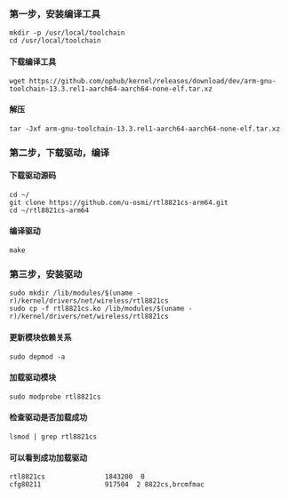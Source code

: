 ### 第一步，安装编译工具
```
mkdir -p /usr/local/toolchain  
cd /usr/local/toolchain
```
#### 下载编译工具
```
wget https://github.com/ophub/kernel/releases/download/dev/arm-gnu-toolchain-13.3.rel1-aarch64-aarch64-none-elf.tar.xz
```
#### 解压
```
tar -Jxf arm-gnu-toolchain-13.3.rel1-aarch64-aarch64-none-elf.tar.xz
```
### 第二步，下载驱动，编译
#### 下载驱动源码
```
cd ~/  
git clone https://github.com/u-osmi/rtl8821cs-arm64.git  
cd ~/rtl8821cs-arm64
```
#### 编译驱动
```
make
```

### 第三步，安装驱动
```
sudo mkdir /lib/modules/$(uname -r)/kernel/drivers/net/wireless/rtl8821cs  
sudo cp -f rtl8821cs.ko /lib/modules/$(uname -r)/kernel/drivers/net/wireless/rtl8821cs
```
#### 更新模块依赖关系
```
sudo depmod -a
```
#### 加载驱动模块
```
sudo modprobe rtl8821cs
```
#### 检查驱动是否加载成功
```
lsmod | grep rtl8821cs
```
#### 可以看到成功加载驱动  
```
rtl8821cs               1843200  0  
cfg80211                917504  2 8822cs,brcmfmac
```
